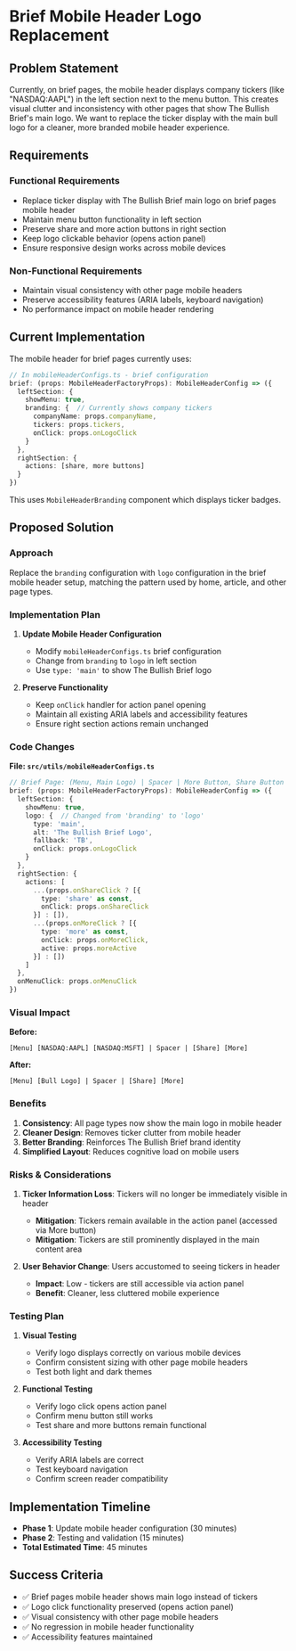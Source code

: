 # Brief Mobile Header Logo Replacement

## Problem Statement

Currently, on brief pages, the mobile header displays company tickers (like "NASDAQ:AAPL") in the left section next to the menu button. This creates visual clutter and inconsistency with other pages that show The Bullish Brief's main logo. We want to replace the ticker display with the main bull logo for a cleaner, more branded mobile header experience.

## Requirements

### Functional Requirements
- Replace ticker display with The Bullish Brief main logo on brief pages mobile header
- Maintain menu button functionality in left section
- Preserve share and more action buttons in right section  
- Keep logo clickable behavior (opens action panel)
- Ensure responsive design works across mobile devices

### Non-Functional Requirements
- Maintain visual consistency with other page mobile headers
- Preserve accessibility features (ARIA labels, keyboard navigation)
- No performance impact on mobile header rendering

## Current Implementation

The mobile header for brief pages currently uses:

```typescript
// In mobileHeaderConfigs.ts - brief configuration
brief: (props: MobileHeaderFactoryProps): MobileHeaderConfig => ({
  leftSection: {
    showMenu: true,
    branding: {  // Currently shows company tickers
      companyName: props.companyName,
      tickers: props.tickers,
      onClick: props.onLogoClick
    }
  },
  rightSection: {
    actions: [share, more buttons]
  }
})
```

This uses `MobileHeaderBranding` component which displays ticker badges.

## Proposed Solution

### Approach
Replace the `branding` configuration with `logo` configuration in the brief mobile header setup, matching the pattern used by home, article, and other page types.

### Implementation Plan

1. **Update Mobile Header Configuration**
   - Modify `mobileHeaderConfigs.ts` brief configuration
   - Change from `branding` to `logo` in left section
   - Use `type: 'main'` to show The Bullish Brief logo

2. **Preserve Functionality**
   - Keep `onClick` handler for action panel opening
   - Maintain all existing ARIA labels and accessibility features
   - Ensure right section actions remain unchanged

### Code Changes

**File: `src/utils/mobileHeaderConfigs.ts`**
```typescript
// Brief Page: (Menu, Main Logo) | Spacer | More Button, Share Button  
brief: (props: MobileHeaderFactoryProps): MobileHeaderConfig => ({
  leftSection: {
    showMenu: true,
    logo: {  // Changed from 'branding' to 'logo'
      type: 'main',
      alt: 'The Bullish Brief Logo',
      fallback: 'TB',
      onClick: props.onLogoClick
    }
  },
  rightSection: {
    actions: [
      ...(props.onShareClick ? [{
        type: 'share' as const,
        onClick: props.onShareClick
      }] : []),
      ...(props.onMoreClick ? [{
        type: 'more' as const,
        onClick: props.onMoreClick,
        active: props.moreActive
      }] : [])
    ]
  },
  onMenuClick: props.onMenuClick
})
```

### Visual Impact

**Before:**
```
[Menu] [NASDAQ:AAPL] [NASDAQ:MSFT] | Spacer | [Share] [More]
```

**After:**
```
[Menu] [Bull Logo] | Spacer | [Share] [More]
```

### Benefits

1. **Consistency**: All page types now show the main logo in mobile header
2. **Cleaner Design**: Removes ticker clutter from mobile header
3. **Better Branding**: Reinforces The Bullish Brief brand identity
4. **Simplified Layout**: Reduces cognitive load on mobile users

### Risks & Considerations

1. **Ticker Information Loss**: Tickers will no longer be immediately visible in header
   - **Mitigation**: Tickers remain available in the action panel (accessed via More button)
   - **Mitigation**: Tickers are still prominently displayed in the main content area

2. **User Behavior Change**: Users accustomed to seeing tickers in header
   - **Impact**: Low - tickers are still accessible via action panel
   - **Benefit**: Cleaner, less cluttered mobile experience

### Testing Plan

1. **Visual Testing**
   - Verify logo displays correctly on various mobile devices
   - Confirm consistent sizing with other page mobile headers
   - Test both light and dark themes

2. **Functional Testing**
   - Verify logo click opens action panel
   - Confirm menu button still works
   - Test share and more buttons remain functional

3. **Accessibility Testing**
   - Verify ARIA labels are correct
   - Test keyboard navigation
   - Confirm screen reader compatibility

## Implementation Timeline

- **Phase 1**: Update mobile header configuration (30 minutes)
- **Phase 2**: Testing and validation (15 minutes) 
- **Total Estimated Time**: 45 minutes

## Success Criteria

- ✅ Brief pages mobile header shows main logo instead of tickers
- ✅ Logo click functionality preserved (opens action panel)
- ✅ Visual consistency with other page mobile headers
- ✅ No regression in mobile header functionality
- ✅ Accessibility features maintained
